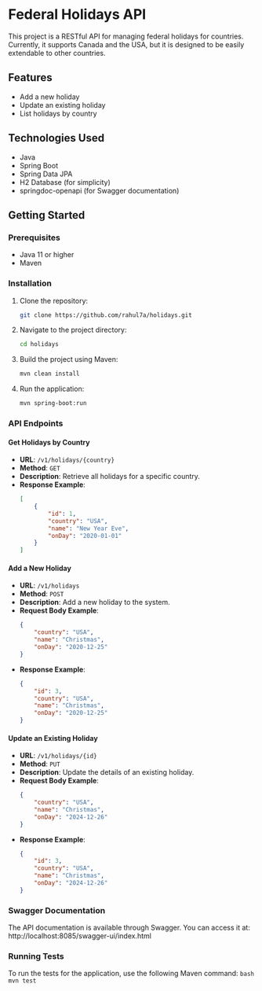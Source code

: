 # Federal Holidays API

This project is a RESTful API for managing federal holidays for countries. Currently, it supports Canada and the USA, but it is designed to be easily extendable to other countries.

## Features

- Add a new holiday
- Update an existing holiday
- List holidays by country

## Technologies Used

- Java
- Spring Boot
- Spring Data JPA
- H2 Database (for simplicity)
- springdoc-openapi (for Swagger documentation)

## Getting Started

### Prerequisites

- Java 11 or higher
- Maven

### Installation

1. Clone the repository:
    ```bash
    git clone https://github.com/rahul7a/holidays.git
    ```
2. Navigate to the project directory:
    ```bash
    cd holidays
    ```
3. Build the project using Maven:
    ```bash
    mvn clean install
    ```
4. Run the application:
    ```bash
    mvn spring-boot:run
    ```

### API Endpoints

#### Get Holidays by Country

- **URL**: `/v1/holidays/{country}`
- **Method**: `GET`
- **Description**: Retrieve all holidays for a specific country.
- **Response Example**:
    ```json
    [
        {
            "id": 1,
            "country": "USA",
            "name": "New Year Eve",
            "onDay": "2020-01-01"
        }
    ]
    ```

#### Add a New Holiday

- **URL**: `/v1/holidays`
- **Method**: `POST`
- **Description**: Add a new holiday to the system.
- **Request Body Example**:
    ```json
    {
        "country": "USA",
        "name": "Christmas",
        "onDay": "2020-12-25"
    }
    ```
- **Response Example**:
    ```json
    {
        "id": 3,
        "country": "USA",
        "name": "Christmas",
        "onDay": "2020-12-25"
    }
    ```

#### Update an Existing Holiday

- **URL**: `/v1/holidays/{id}`
- **Method**: `PUT`
- **Description**: Update the details of an existing holiday.
- **Request Body Example**:
    ```json
    {
        "country": "USA",
        "name": "Christmas",
        "onDay": "2024-12-26"
    }
    ```
- **Response Example**:
    ```json
    {
        "id": 3,
        "country": "USA",
        "name": "Christmas",
        "onDay": "2024-12-26"
    }
    ```

### Swagger Documentation

The API documentation is available through Swagger. You can access it at: http://localhost:8085/swagger-ui/index.html


### Running Tests

To run the tests for the application, use the following Maven command:
    ```bash
    mvn test
    ```
